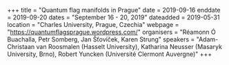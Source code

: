 +++
title = "Quantum flag manifolds in Prague"
date = 2019-09-16
enddate = 2019-09-20
dates = "September 16 - 20, 2019"
dateadded = 2019-05-31
location = "Charles University, Prague, Czechia"
webpage = "https://quantumflagsprague.wordpress.com/"
organisers = "Réamonn Ó Buachalla, Petr Somberg, Jan Šťovíček, Karen Strung"
speakers = "Adam-Christaan van Roosmalen (Hasselt University), Katharina Neusser (Masaryk University, Brno), Robert Yuncken (Université Clermont Auvergne)"
+++
